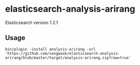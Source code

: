 elasticsearch-analysis-arirang
==============================

Elasticsearch version 1.2.1

## Usage

`bin/plugin -install analysis-arirang -url 'https://github.com/sangwook/elasticsearch-analysis-arirang/blob/master/target/analysis-arirang.zip?raw=true'`
